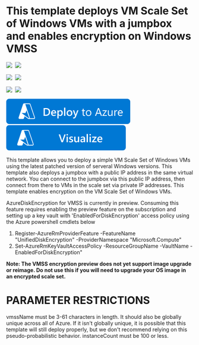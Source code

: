 # This template deploys VM Scale Set of Windows VMs with a jumpbox and enables encryption on Windows VMSS

<IMG SRC="https://azurequickstartsservice.blob.core.windows.net/badges/201-encrypt-vmss-windows-jumpbox/PublicLastTestDate.svg" />&nbsp;
<IMG SRC="https://azurequickstartsservice.blob.core.windows.net/badges/201-encrypt-vmss-windows-jumpbox/PublicDeployment.svg" />&nbsp;

<IMG SRC="https://azurequickstartsservice.blob.core.windows.net/badges/201-encrypt-vmss-windows-jumpbox/FairfaxLastTestDate.svg" />&nbsp;
<IMG SRC="https://azurequickstartsservice.blob.core.windows.net/badges/201-encrypt-vmss-windows-jumpbox/FairfaxDeployment.svg" />&nbsp;

<IMG SRC="https://azurequickstartsservice.blob.core.windows.net/badges/201-encrypt-vmss-windows-jumpbox/BestPracticeResult.svg" />&nbsp;
<IMG SRC="https://azurequickstartsservice.blob.core.windows.net/badges/201-encrypt-vmss-windows-jumpbox/CredScanResult.svg" />&nbsp;

<a href="https://portal.azure.com/#create/Microsoft.Template/uri/https%3A%2F%2Fraw.githubusercontent.com%2FAzure%2Fazure-quickstart-templates%2Fmaster%2F201-encrypt-vmss-windows-jumpbox%2Fazuredeploy.json" target="_blank">
    <img src="https://raw.githubusercontent.com/Azure/azure-quickstart-templates/master/1-CONTRIBUTION-GUIDE/images/deploytoazure.svg"/>
</a>
<a href="http://armviz.io/#/?load=https%3A%2F%2Fraw.githubusercontent.com%2FAzure%2Fazure-quickstart-templates%2Fmaster%2F201-encrypt-vmss-windows-jumpbox%2Fazuredeploy.json" target="_blank">
    <img src="https://raw.githubusercontent.com/Azure/azure-quickstart-templates/master/1-CONTRIBUTION-GUIDE/images/visualizebutton.svg"/>
</a>

This template allows you to deploy a simple VM Scale Set of Windows VMs using the latest patched version of serveral Windows versions. This template also deploys a jumpbox with a public IP address in the same virtual network. You can connect to the jumpbox via this public IP address, then connect from there to VMs in the scale set via private IP addresses.
This template enables encryption on the VM Scale Set of Windows VMs.

AzureDiskEncryption for VMSS is currently in preview. Consuming this feature requires enabling the preview feature on the subscription and setting up a key vault with 'EnabledForDiskEncryption' access policy using the Azure powershell cmdlets below 
1. Register-AzureRmProviderFeature -FeatureName "UnifiedDiskEncryption" -ProviderNamespace "Microsoft.Compute"
2. Set-AzureRmKeyVaultAccessPolicy -ResourceGroupName <rgName> -VaultName <vaultName> -EnabledForDiskEncryption"

__Note: The VMSS encryption preview does not yet support image upgrade or reimage. Do not use this if you will need to upgrade your OS image in an encrypted scale set.__

PARAMETER RESTRICTIONS
======================

vmssName must be 3-61 characters in length. It should also be globally unique across all of Azure. If it isn't globally unique, it is possible that this template will still deploy properly, but we don't recommend relying on this pseudo-probabilistic behavior.
instanceCount must be 100 or less.

